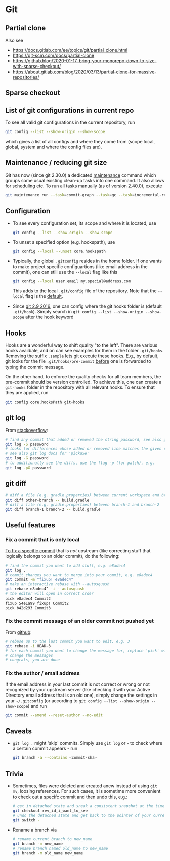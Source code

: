 # Git

## Partial clone

Also see

- <https://docs.gitlab.com/ee/topics/git/partial_clone.html>
- <https://git-scm.com/docs/partial-clone>
- <https://github.blog/2020-01-17-bring-your-monorepo-down-to-size-with-sparse-checkout/>
- <https://about.gitlab.com/blog/2020/03/13/partial-clone-for-massive-repositories/>

## Sparse checkout

## List of git configurations in current repo

To see all valid git configurations in the current repository, run

```bash
git config --list --show-origin --show-scope
```

which gives a list of all configs and where they come from (scope local, global, system and where the config files are).

## Maintenance / reducing git size

Git has now (since git 2.30.0) a dedicated [maintenance](https://git-scm.com/docs/git-maintenance) command which groups some usual existing clean-up tasks into one command. It also allows for scheduling etc. To run all tasks manually (as of version 2.40.0), execute

```bash
git maintenance run --task=commit-graph --task=gc --task=incremental-repack --task=loose-objects --task=pack-refs --task=prefetch
```

## Configuration

- To see every configuration set, its scope and where it is located, use

    ```bash
    git config --list --show-origin --show-scope
    ```

- To unset a specified option (e.g. hookspath), use

    ```bash
    git config --local --unset core.hookspath
    ```

- Typically, the global `.gitconfig` resides in the home folder. If one wants to make project specific configuartions (like email address in the commit), one can still use the `--local` flag like this

    ```bash
    git config --local user.email my.special@address.com
    ```

    This adds to the local `.git/config` file of the repository. Note that the `--local` flag is the [default](https://git-scm.com/docs/git-config).

- Since [git 2.9 2016](https://stackoverflow.com/questions/14073053/find-path-to-git-hooks-directory-on-the-shell), one can config where the git hooks folder is (default `.git/hook`). Simply search in `git config --list --show-origin --show-scope` after the hook keyword

## Hooks

Hooks are a wonderful way to shift quality "to the left". There are various hooks availbale, and on can see examples for them in the folder `.git/hooks`. Removing the suffix `.sample` lets git execute these hooks. E.g., by default, git looks for the file `.git/hooks/pre-commit` [before](https://git-scm.com/book/en/v2/Customizing-Git-Git-Hooks) one is forwarded to typing the commit message.

On the other hand, to enforce the quality checks for all team members, the pre-commit should be version controlled. To achieve this, one can create a `git-hooks` folder in the repository with all relevant hooks. To ensure that they are applied, run

```bash
git config core.hooksPath git-hooks
```

## git log

From [stackoverflow](https://stackoverflow.com/questions/4468361/search-all-of-git-history-for-a-string):

```bash
# find any commit that added or removed the string password, see also git log docs for 'pickaxe'
git log -S password
# looks for differences whose added or removed line matches the given regular expression,
# see also git log docs for 'pickaxe'
git log -G password
# to additionally see the diffs, use the flag -p (for patch), e.g.
git log -pG password
```

## git diff

```bash
# diff a file (e.g. gradle.properties) between current workspace and branch
git diff other-branch -- build.gradle
# diff a file (e.g. gradle.properties) between branch-1 and branch-2
git diff branch-1 branch-2 -- build.gradle
```

## Useful features

### Fix a commit that is only local

[To fix a specific commit](https://stackoverflow.com/questions/1186535/how-do-i-modify-a-specific-commit) that is *not* upstream (like correcting stuff that logically belongs to an older commit), do the following:

```bash
# find the commit you want to add stuff, e.g. e8adec4
git log .
# commit changes you want to merge into your commit, e.g. e8adec4
git commit -m "fixup! e8adec4"
# make an interactive rebase with --autosquash
git rebase e8adec4^ -i --autosquash
# the editor will open in correct order
pick e8adec4 Commit2
fixup 54e1a99 fixup! Commit2
pick b42d293 Commit3
```

### Fix the commit message of an older commit not pushed yet

From [github](https://docs.github.com/en/pull-requests/committing-changes-to-your-project/creating-and-editing-commits/changing-a-commit-message):

```bash
# rebase up to the last commit you want to edit, e.g. 3
git rebase -i HEAD~3
# for each commit you want to change the message for, replace 'pick' with 'reword'
# change the messages
# congrats, you are done
```

### Fix the author / email address

If the email address in your last commit is not correct or wrong or not recognized by your upstream server (like checking it with your Active Directory email address that is an old one), simply change the settings in your `~/.gitconfig` (or according to `git config --list --show-origin --show-scope`) and run

```bash
git commit --amend --reset-author --no-edit
```

## Caveats

- `git log .` might 'skip' commits. Simply use `git log` or - to check where a certain commit appears - run

    ```bash
    git branch -a --contains <commit-sha>
    ```

## Trivia

- Sometimes, files were deleted and created anew instead of using `git mv`, loosing references. For such cases, it is sometime more convenient to check out a specifc commit and then undo this, e.g.:

    ```bash
    # get in detached state and sneak a consistent snapshot at the time of a specifc commit
    git checkout rev_id_i_want_to_see
    # undo the detached state and get back to the pointer of your current branch
    git switch -
    ```

- Rename a branch via

    ```bash
    # rename current branch to new_name
    git branch -m new_name
    # rename branch named old_name to new_name
    git branch -m old_name new_name
    ```
